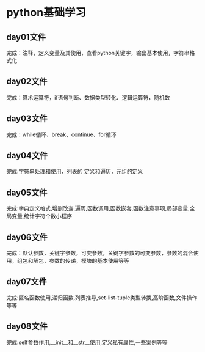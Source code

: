 python基础学习
===
day01文件
------
完成：注释，定义变量及其使用，查看python关键字，输出基本使用，字符串格式化

day02文件
------      
完成：算术运算符，if语句判断、数据类型转化、逻辑运算符，随机数

day03文件
------
完成：while循环、break、continue、for循环

day04文件
------
完成:字符串处理和使用，列表的 定义和遍历，元组的定义

day05文件
------
完成:字典定义格式,增删改查,遍历,函数调用,函数嵌套,函数注意事项,局部变量,全局变量,统计字符个数小程序

day06文件
------
 完成：默认参数，关键字参数，可变参数，关键字参数的可变参数，参数的混合使用，组包和解包，参数的传递，模块的基本使用等等
 
 day07文件
 -----
 完成:匿名函数使用,递归函数,列表推导,set-list-tuple类型转换,高阶函数,文件操作等等
 
 day08文件
 -----
 完成:self参数作用,__init__和__str__使用,定义私有属性,一些案例等等